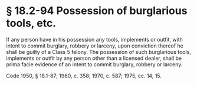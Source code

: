# § 18.2-94 Possession of burglarious tools, etc.

<p>If any person have in his possession any tools, implements or outfit, with intent to commit burglary, robbery or larceny, upon conviction thereof he shall be guilty of a Class 5 felony. The possession of such burglarious tools, implements or outfit by any person other than a licensed dealer, shall be prima facie evidence of an intent to commit burglary, robbery or larceny.</p><p>Code 1950, § 18.1-87; 1960, c. 358; 1970, c. 587; 1975, cc. 14, 15.</p>